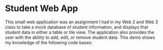Student Web App
=
This small web application was an assignment I had in my Web 2 and Web 3 class to take a mock database of student information, and displays that student data in either a table or tile view. The application also provides the user with the ability to add, edit, or remove student data. This demo shows my knowledge of the following code bases:


